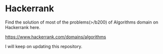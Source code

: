 # Hackerrank
Find the solution of most of the problems(>/b200) of Algorithms domain on Hackerrank here.

https://www.hackerrank.com/domains/algorithms

I will keep on updating this repository.
